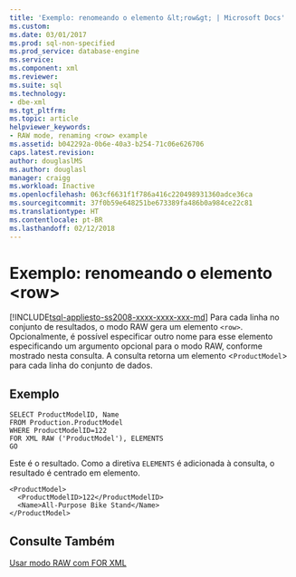 ```yaml
---
title: 'Exemplo: renomeando o elemento &lt;row&gt; | Microsoft Docs'
ms.custom: 
ms.date: 03/01/2017
ms.prod: sql-non-specified
ms.prod_service: database-engine
ms.service: 
ms.component: xml
ms.reviewer: 
ms.suite: sql
ms.technology:
- dbe-xml
ms.tgt_pltfrm: 
ms.topic: article
helpviewer_keywords:
- RAW mode, renaming <row> example
ms.assetid: b042292a-0b6e-40a3-b254-71c06e626706
caps.latest.revision: 
author: douglaslMS
ms.author: douglasl
manager: craigg
ms.workload: Inactive
ms.openlocfilehash: 063cf6631f1f786a416c220498931360adce36ca
ms.sourcegitcommit: 37f0b59e648251be673389fa486b0a984ce22c81
ms.translationtype: HT
ms.contentlocale: pt-BR
ms.lasthandoff: 02/12/2018
---
```

# <a name="example-renaming-the-ltrowgt-element"></a>Exemplo: renomeando o elemento &lt;row&gt;
[!INCLUDE[tsql-appliesto-ss2008-xxxx-xxxx-xxx-md](../../includes/tsql-appliesto-ss2008-xxxx-xxxx-xxx-md.md)]
Para cada linha no conjunto de resultados, o modo RAW gera um elemento `<row>`. Opcionalmente, é possível especificar outro nome para esse elemento especificando um argumento opcional para o modo RAW, conforme mostrado nesta consulta. A consulta retorna um elemento <`ProductModel`> para cada linha do conjunto de dados.  
  
## <a name="example"></a>Exemplo  
  
```  
SELECT ProductModelID, Name   
FROM Production.ProductModel  
WHERE ProductModelID=122  
FOR XML RAW ('ProductModel'), ELEMENTS  
GO  
```  
  
 Este é o resultado. Como a diretiva `ELEMENTS` é adicionada à consulta, o resultado é centrado em elemento.  
  
```  
<ProductModel>  
  <ProductModelID>122</ProductModelID>  
  <Name>All-Purpose Bike Stand</Name>  
</ProductModel>   
```  
  
## <a name="see-also"></a>Consulte Também  
 [Usar modo RAW com FOR XML](../../relational-databases/xml/use-raw-mode-with-for-xml.md)  
  
  
